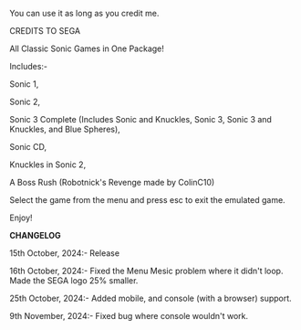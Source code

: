 You can use it as long as you credit me.

CREDITS TO SEGA

All Classic Sonic Games in One Package!

Includes:-

Sonic 1,

Sonic 2,

Sonic 3 Complete (Includes Sonic and Knuckles, Sonic 3, Sonic 3 and Knuckles, and Blue Spheres),

Sonic CD,

Knuckles in Sonic 2,

A Boss Rush (Robotnick's Revenge made by ColinC10)

Select the game from the menu and press esc to exit the emulated game.

Enjoy!

____CHANGELOG____

15th October, 2024:- Release

16th October, 2024:- Fixed the Menu Mesic problem where it didn't loop. Made the SEGA logo 25% smaller.

25th October, 2024:- Added mobile, and console (with a browser) support. 

9th November, 2024:- Fixed bug where console wouldn't work.
